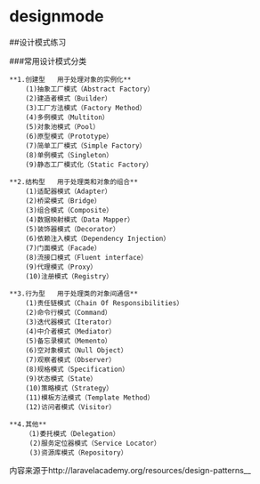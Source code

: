 # designmode
##设计模式练习

###常用设计模式分类

    **1.创建型   用于处理对象的实例化**
        (1)抽象工厂模式（Abstract Factory）
        (2)建造者模式（Builder）
        (3)工厂方法模式（Factory Method）
        (4)多例模式（Multiton）
        (5)对象池模式（Pool）
        (6)原型模式（Prototype）
        (7)简单工厂模式（Simple Factory）
        (8)单例模式（Singleton）
        (9)静态工厂模式化（Static Factory）
    
    **2.结构型   用于处理类和对象的组合**
        (1)适配器模式（Adapter）
        (2)桥梁模式（Bridge）
        (3)组合模式（Composite）
        (4)数据映射模式（Data Mapper）
        (5)装饰器模式（Decorator）
        (6)依赖注入模式（Dependency Injection）
        (7)门面模式（Facade）
        (8)流接口模式（Fluent interface）
        (9)代理模式（Proxy）
        (10)注册模式（Registry）
        
    **3.行为型   用于处理类的对象间通信**
        (1)责任链模式（Chain Of Responsibilities）
        (2)命令行模式（Command）
        (3)迭代器模式（Iterator）
        (4)中介者模式（Mediator）
        (5)备忘录模式（Memento）
        (6)空对象模式（Null Object）
        (7)观察者模式（Observer）
        (8)规格模式（Specification）
        (9)状态模式（State）
        (10)策略模式（Strategy）
        (11)模板方法模式（Template Method）
        (12)访问者模式（Visitor）
    
    **4.其他**
        （1)委托模式（Delegation）
         (2)服务定位器模式（Service Locator）
         (3)资源库模式（Repository）
    
内容来源于http://laravelacademy.org/resources/design-patterns__    
    
    
    
    
    
    
    
    
    
    
    
    
    
    
    
    
    
    
    
    